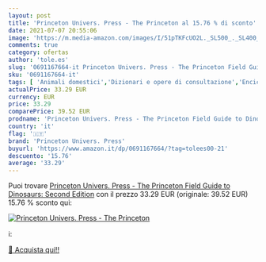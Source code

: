```yaml
---
layout: post
title: 'Princeton Univers. Press - The Princeton al 15.76 % di sconto'
date: 2021-07-07 20:55:06
image: 'https://m.media-amazon.com/images/I/51pTKFcUO2L._SL500_._SL400_.jpg'
comments: true
category: ofertas
author: 'tole.es'
slug: '0691167664-it Princeton Univers. Press - The Princeton Field Guide to...'
sku: '0691167664-it'
tags: [ 'Animali domestici','Dizionari e opere di consultazione','Enciclopedie e opere di consultazione','Libri','Scienze della terra','Scienze, tecnologia e medicina','Tempo libero','princeton univers. press', ]
actualPrice: 33.29 EUR
currency: EUR
price: 33.29
comparePrice: 39.52 EUR
prodname: 'Princeton Univers. Press - The Princeton Field Guide to Dinosaurs: Second Edition'
country: 'it'
flag: '🇮🇹'
brand: 'Princeton Univers. Press'
buyurl: 'https://www.amazon.it/dp/0691167664/?tag=tolees00-21'
descuento: '15.76'
average: '33.29'
---
```


Puoi trovare [Princeton Univers. Press - The Princeton Field Guide to Dinosaurs: Second Edition](https://www.amazon.it/dp/0691167664/?tag=tolees00-21) con il prezzo 33.29 EUR (originale: 39.52 EUR) 15.76 % sconto qui:

[![Princeton Univers. Press - The Princeton](https://m.media-amazon.com/images/I/51pTKFcUO2L._SL500_._SL400_.jpg)](https://www.amazon.it/dp/0691167664/?tag=tolees00-21)

ℹ️:


[🛒 Acquista qui!!](https://www.amazon.it/dp/0691167664/?tag=tolees00-21)
